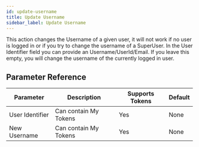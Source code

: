 ```yaml
---
id: update-username
title: Update Username
sidebar_label: Update Username
---
```



This action changes the Username of a given user, it will not work if no user is logged in or if you try to change the username of a SuperUser. In the User Identifier field you can provide an Username/UserId/Email. If you leave this empty, you will change the username of the currently logged in user.

## Parameter Reference
| Parameter | Description | Supports Tokens | Default |
| -- | -- | -- | -- |
| User Identifier | Can contain My Tokens | Yes | None |
| New Username | Can contain My Tokens | Yes | None |
